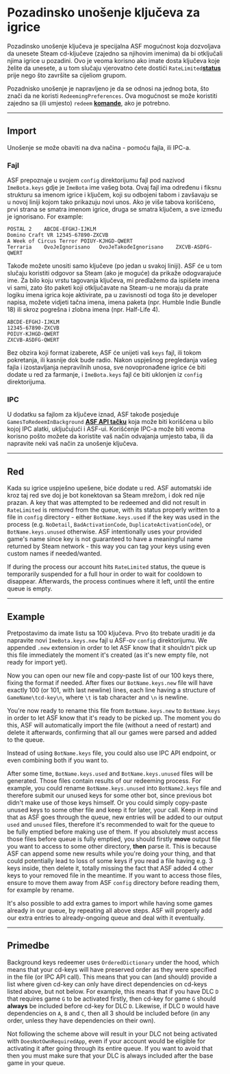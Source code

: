 # Pozadinsko unošenje ključeva za igrice

Pozadinsko unošenje ključeva je specijalna ASF mogućnost koja dozvoljava da unesete Steam cd-ključeve (zajedno sa njihovim imenima) da bi otključali njima igrice u pozadini. Ovo je veoma korisno ako imate dosta ključeva koje želite da unesete, a u tom slučaju vjerovatno ćete dostići `RateLimited`**[status](https://github.com/JustArchiNET/ArchiSteamFarm/wiki/FAQ#what-is-the-meaning-of-status-when-redeeming-a-key)** prije nego što završite sa cijeliom grupom.

Pozadnisko unošenje je napravljeno je da se odnosi na jednog bota, što znači da ne koristi `RedeemingPreferences`. Ova mogućnost se može koristiti zajedno sa (ili umjesto) `redeem` **[komande](https://github.com/JustArchiNET/ArchiSteamFarm/wiki/Commands)**, ako je potrebno.

---

## Import

Unošenje se može obaviti na dva načina - pomoću fajla, ili IPC-a.

### Fajl

ASF prepoznaje u svojem `config` direktorijumu fajl pod nazivod `ImeBota.keys` gdje je `ImeBota` ime vašeg bota. Ovaj fajl ima određenu i fiksnu strukturu sa imenom igrice i ključem, koji su odbojeni tabom i zavšavaju se u novoj liniji kojom tako prikazuju novi unos. Ako je više tabova korišćeno, prvi strana se smatra imenom igrice, druga se smatra ključem, a sve između je ignorisano. For example:

```text
POSTAL 2    ABCDE-EFGHJ-IJKLM
Domino Craft VR 12345-67890-ZXCVB
A Week of Circus Terror POIUY-KJHGD-QWERT
Terraria    OvoJeIgnorisano   OvoJeTakođeIgnorisano    ZXCVB-ASDFG-QWERT
```

Takođe možete unositi samo ključeve (po jedan u svakoj liniji). ASF će u tom slučaju koristiti odgovor sa Steam (ako je moguće) da prikaže odogvarajuće ime. Za bilo koju vrstu tagovanja ključeva, mi predlažemo da ispišete imena vi sami, zato što paketi koji otključavate na Steam-u ne moraju da prate logiku imena igrica koje aktivirate, pa u zavisnosti od toga što je developer napisa, možete vidjeti tačna imena, imena paketa (npr. Humble Indie Bundle 18) ili skroz pogrešna i zlobna imena (npr. Half-Life 4).

```text
ABCDE-EFGHJ-IJKLM
12345-67890-ZXCVB
POIUY-KJHGD-QWERT
ZXCVB-ASDFG-QWERT
```

Bez obzira koji format izaberete, ASF će unijeti vaš `keys` fajl, ili tokom pokretanja, ili kasnije dok bude radio. Nakon uspješnog pregledanja vašeg fajla i izostavljanja nepravilnih unosa, sve novopronađene igrice će biti dodate u red za farmanje, i `ImeBota.keys` fajl će biti uklonjen iz `config` direktorijuma.

### IPC

U dodatku sa fajlom za ključeve iznad, ASF takođe posjeduje `GamesToRedeemInBackground` **[ASF API tačku](https://github.com/JustArchiNET/ArchiSteamFarm/wiki/IPC#asf-api)** koja može biti korišćena u bilo kojoj IPC alatki, uključujući i ASF-ui. Korišćenje IPC-a može biti veoma korisno pošto možete da koristite vaš način odvajanja umjesto taba, ili da napravite neki vaš način za unošenje ključeva.

---

## Red

Kada su igrice uspješno upešene, biće dodate u red. ASF automatski ide kroz taj red sve doj je bot konektovan sa Steam mrežom, i dok red nije prazan. A key that was attempted to be redeemed and did not result in `RateLimited` is removed from the queue, with its status properly written to a file in `config` directory - either `BotName.keys.used` if the key was used in the process (e.g. `NoDetail`, `BadActivationCode`, `DuplicateActivationCode`), or `BotName.keys.unused` otherwise. ASF intentionally uses your provided game's name since key is not guaranteed to have a meaningful name returned by Steam network - this way you can tag your keys using even custom names if needed/wanted.

If during the process our account hits `RateLimited` status, the queue is temporarily suspended for a full hour in order to wait for cooldown to disappear. Afterwards, the process continues where it left, until the entire queue is empty.

---

## Example

Pretpostavimo da imate listu sa 100 ključeva. Prvo što trebate uraditi je da napravite novi `ImeBota.keys.new` fajl u ASF-ov `config` direktorijumu. We appended `.new` extension in order to let ASF know that it shouldn't pick up this file immediately the moment it's created (as it's new empty file, not ready for import yet).

Now you can open our new file and copy-paste list of our 100 keys there, fixing the format if needed. After fixes our `BotName.keys.new` file will have exactly 100 (or 101, with last newline) lines, each line having a structure of `GameName\tcd-key\n`, where `\t` is tab character and `\n` is newline.

You're now ready to rename this file from `BotName.keys.new` to `BotName.keys` in order to let ASF know that it's ready to be picked up. The moment you do this, ASF will automatically import the file (without a need of restart) and delete it afterwards, confirming that all our games were parsed and added to the queue.

Instead of using `BotName.keys` file, you could also use IPC API endpoint, or even combining both if you want to.

After some time, `BotName.keys.used` and `BotName.keys.unused` files will be generated. Those files contain results of our redeeming process. For example, you could rename `BotName.keys.unused` into `BotName2.keys` file and therefore submit our unused keys for some other bot, since previous bot didn't make use of those keys himself. Or you could simply copy-paste unused keys to some other file and keep it for later, your call. Keep in mind that as ASF goes through the queue, new entries will be added to our output `used` and `unused` files, therefore it's recommended to wait for the queue to be fully emptied before making use of them. If you absolutely must access those files before queue is fully emptied, you should firstly **move** output file you want to access to some other directory, **then** parse it. This is because ASF can append some new results while you're doing your thing, and that could potentially lead to loss of some keys if you read a file having e.g. 3 keys inside, then delete it, totally missing the fact that ASF added 4 other keys to your removed file in the meantime. If you want to access those files, ensure to move them away from ASF `config` directory before reading them, for example by rename.

It's also possible to add extra games to import while having some games already in our queue, by repeating all above steps. ASF will properly add our extra entries to already-ongoing queue and deal with it eventually.

---

## Primedbe

Background keys redeemer uses `OrderedDictionary` under the hood, which means that your cd-keys will have preserved order as they were specified in the file (or IPC API call). This means that you can (and should) provide a list where given cd-key can only have direct dependencies on cd-keys listed above, but not below. For example, this means that if you have DLC `D` that requires game `G` to be activated firstly, then cd-key for game `G` should **always** be included before cd-key for DLC `D`. Likewise, if DLC `D` would have dependencies on `A`, `B` and `C`, then all 3 should be included before (in any order, unless they have dependencies on their own).

Not following the scheme above will result in your DLC not being activated with `DoesNotOwnRequiredApp`, even if your account would be eligible for activating it after going through its entire queue. If you want to avoid that then you must make sure that your DLC is always included after the base game in your queue.